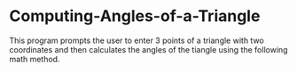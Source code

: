 # Computing-Angles-of-a-Triangle
This program prompts the user to enter 3 points of a triangle with two coordinates and then calculates the angles of the tiangle using the following math method.

